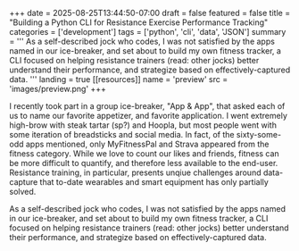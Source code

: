 +++
date = 2025-08-25T13:44:50-07:00
draft = false
featured = false
title = "Building a Python CLI for Resistance Exercise Performance Tracking"
categories = ['development']
tags = ['python', 'cli', 'data', 'JSON']
summary = '''
As a self-described jock who codes, I was not satisfied by the apps named in our ice-breaker, and set about to build my own fitness tracker, a CLI focused on helping resistance trainers (read: other jocks) better understand their performance, and strategize based on effectively-captured data.
'''
landing = true
[[resources]]
name = 'preview'
src = 'images/preview.png'
+++

I recently took part in a group ice-breaker, "App & App", that asked each of us to name our favorite appetizer, and favorite application. I went extremely high-brow with steak tartar (sp?) and Hoopla, but most people went with some iteration of breadsticks and social media. In fact, of the sixty-some-odd apps mentioned, only MyFitnessPal and Strava appeared from the fitness category. While we love to count our likes and friends, fitness can be more difficult to quantify, and therefore less available to the end-user. Resistance training, in particular, presents unqiue challenges around data-capture that to-date wearables and smart equipment has only partially solved.

As a self-described jock who codes, I was not satisfied by the apps named in our ice-breaker, and set about to build my own fitness tracker, a CLI focused on helping resistance trainers (read: other jocks) better understand their performance, and strategize based on effectively-captured data.
